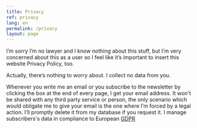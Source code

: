 ```yaml
---
title: Privacy
ref: privacy
lang: en
permalink: /privacy
layout: page
---
```

I’m sorry I’m no lawyer and I know nothing about this stuff, but I’m very concerned about this as a user so I feel like it’s important to insert this website Privacy Policy, too.

Actually, there’s nothing to worry about. I collect no data from you.

Whenever you write me an email or you subscribe to the newsletter by clicking the box at the end of every page, I get your email address. It won't be shared with any third party service or person, the only scenario which would obligate me to give your email is the one where I’m forced by a legal action. I’ll promptly delete it from my database if you request it. I manage subscribers's data in compliance to European [GDPR]()
